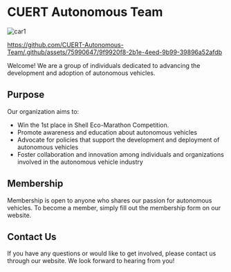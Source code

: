 # CUERT Autonomous Team
![car1](https://github.com/CUERT-Autonomous-Team/.github/assets/75990647/1de61da4-6793-4c54-8308-fb41589e50ad)



https://github.com/CUERT-Autonomous-Team/.github/assets/75990647/9f9920f8-2b1e-4eed-9b99-39896a52afdb



Welcome! We are a group of individuals dedicated to advancing the development and adoption of autonomous vehicles.

## Purpose
Our organization aims to:
- Win the 1st place in Shell Eco-Marathon Competition.
- Promote awareness and education about autonomous vehicles
- Advocate for policies that support the development and deployment of autonomous vehicles
- Foster collaboration and innovation among individuals and organizations involved in the autonomous vehicle industry

## Membership
Membership is open to anyone who shares our passion for autonomous vehicles. To become a member, simply fill out the membership form on our website.

## Contact Us
If you have any questions or would like to get involved, please contact us through our website. We look forward to hearing from you!
